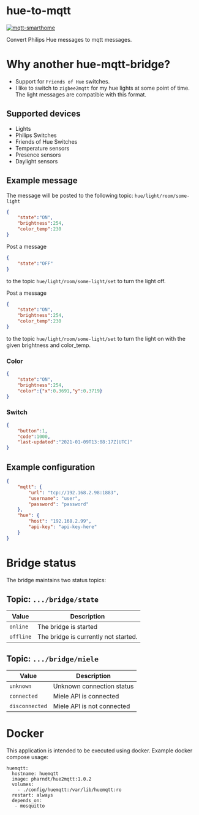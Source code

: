 # hue-to-mqtt

[![mqtt-smarthome](https://img.shields.io/badge/mqtt-smarthome-blue.svg)](https://github.com/mqtt-smarthome/mqtt-smarthome)

Convert Philips Hue messages to mqtt messages.

# Why another hue-mqtt-bridge?

- Support for `Friends of Hue` switches.
- I like to switch to `zigbee2mqtt` for my hue lights at some
point of time. The light messages are compatible with this format.

## Supported devices

- Lights
- Philips Switches
- Friends of Hue Switches
- Temperature sensors
- Presence sensors
- Daylight sensors

## Example message

The message will be posted to the following topic: `hue/light/room/some-light`

```json
{
    "state":"ON",
    "brightness":254,
    "color_temp":230
}
```

Post a message
```json
{
    "state":"OFF"
}
```

to the topic `hue/light/room/some-light/set` to turn the light off.

Post a message
```json
{
    "state":"ON",
    "brightness":254,
    "color_temp":230
}
```
to the topic `hue/light/room/some-light/set` to turn the light on with the given brightness and color_temp.

### Color

```json
{
    "state":"ON",
    "brightness":254,
    "color":{"x":0.3691,"y":0.3719}
}
```

### Switch

```json
{
    "button":1,
    "code":1000,
    "last-updated":"2021-01-09T13:08:17Z[UTC]"
}
```

## Example configuration

```json
{
    "mqtt": {
        "url": "tcp://192.168.2.98:1883",
        "username": "user",
        "password": "password"
    },
    "hue": {
        "host": "192.168.2.99",
        "api-key": "api-key-here"
    }
}
```

# Bridge status

The bridge maintains two status topics:

## Topic: `.../bridge/state`

| Value     | Description                          |
| --------- | ------------------------------------ |
| `online`  | The bridge is started                |
| `offline` | The bridge is currently not started. |

## Topic: `.../bridge/miele`

| Value          | Description                |
| -------------- | -------------------------- |
| `unknown`      | Unknown connection status  |
| `connected`    | Miele API is connected     |
| `disconnected` | Miele API is not connected |

# Docker

This application is intended to be executed using docker. Example docker compose usage:

```
huemqtt:
  hostname: huemqtt
  image: pharndt/hue2mqtt:1.0.2
  volumes:
    - ./config/huemqtt:/var/lib/huemqtt:ro
  restart: always 
  depends_on:
   - mosquitto
```
